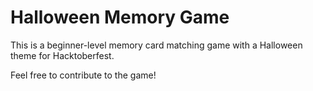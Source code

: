 # Halloween Memory Game

This is a beginner-level memory card matching game with a Halloween theme for Hacktoberfest.

Feel free to contribute to the game!
